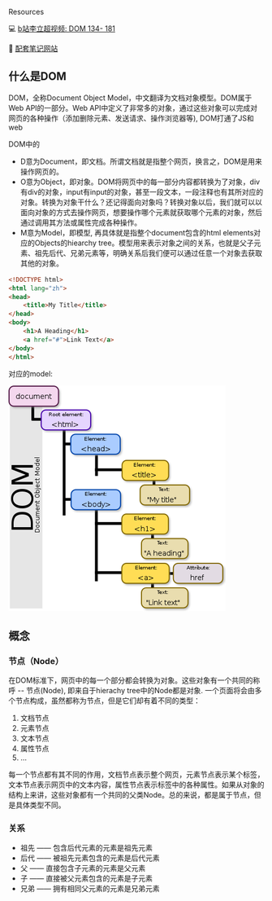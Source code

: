 Resources

:computer: [b站李立超视频: DOM 134- 181](https://www.bilibili.com/video/BV1mG411h7aD?p=134&vd_source=c6866d088ad067762877e4b6b23ab9df)

:pencil: [配套笔记网站](https://www.lilichao.com/index.php/2022/08/09/dom/)



## 什么是DOM

DOM，全称Document Object Model，中文翻译为文档对象模型。DOM属于Web API的一部分。Web API中定义了非常多的对象，通过这些对象可以完成对网页的各种操作（添加删除元素、发送请求、操作浏览器等), DOM打通了JS和web

DOM中的

+ D意为Document，即文档。所谓文档就是指整个网页，换言之，DOM是用来操作网页的。
+ O意为Object，即对象。DOM将网页中的每一部分内容都转换为了对象，div有div的对象，input有input的对象，甚至一段文本，一段注释也有其所对应的对象。转换为对象干什么？还记得面向对象吗？转换对象以后，我们就可以以面向对象的方式去操作网页，想要操作哪个元素就获取哪个元素的对象，然后通过调用其方法或属性完成各种操作。
+ M意为Model，即模型, 再具体就是指整个document包含的html elements对应的Objects的hiearchy tree。模型用来表示对象之间的关系，也就是父子元素、祖先后代、兄弟元素等，明确关系后我们便可以通过任意一个对象去获取其他的对象。

```html
<!DOCTYPE html>
<html lang="zh">
<head>
    <title>My Title</title>
</head>
<body>
    <h1>A Heading</h1>
    <a href="#">Link Text</a>
</body>
</html>
```

对应的model:

![](./Src_md/dom1.png)



## 概念

### 节点（Node）

在DOM标准下，网页中的每一个部分都会转换为对象。这些对象有一个共同的称呼 -- 节点(Node), 即来自于hierachy tree中的Node都是对象. 一个页面将会由多个节点构成，虽然都称为节点，但是它们却有着不同的类型：

1. 文档节点
2. 元素节点
3. 文本节点
4. 属性节点
5. …

每一个节点都有其不同的作用，文档节点表示整个网页，元素节点表示某个标签，文本节点表示网页中的文本内容，属性节点表示标签中的各种属性。如果从对象的结构上来讲，这些对象都有一个共同的父类Node。总的来说，都是属于节点，但是具体类型不同。

### 关系

- 祖先 —— 包含后代元素的元素是祖先元素
- 后代 —— 被祖先元素包含的元素是后代元素
- 父 —— 直接包含子元素的元素是父元素
- 子 —— 直接被父元素包含的元素是子元素
- 兄弟 —— 拥有相同父元素的元素是兄弟元素